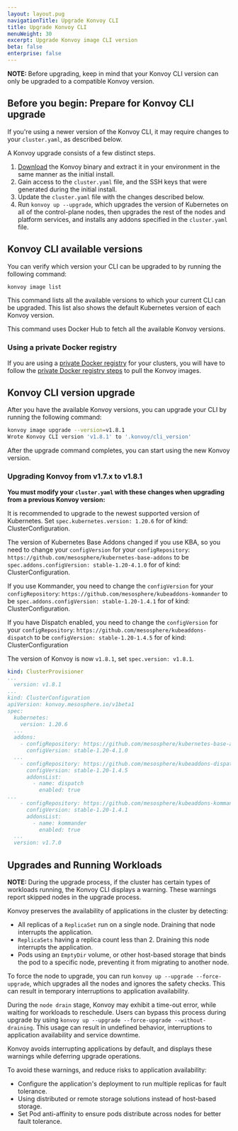 ```yaml
---
layout: layout.pug
navigationTitle: Upgrade Konvoy CLI
title: Upgrade Konvoy CLI
menuWeight: 30
excerpt: Upgrade Konvoy image CLI version
beta: false
enterprise: false
---
```


<p class="message--note"><strong>NOTE: </strong>Before upgrading, keep in mind that your Konvoy CLI version can only be upgraded to a compatible Konvoy version.</p>

## Before you begin: Prepare for Konvoy CLI upgrade

If you're using a newer version of the Konvoy CLI, it may require changes to your `cluster.yaml`, as described below.

A Konvoy upgrade consists of a few distinct steps.

1. [Download](../../download) the Konvoy binary and extract it in your environment in the same manner as the initial install.
1. Gain access to the `cluster.yaml` file, and the SSH keys that were generated during the initial install.
1. Update the `cluster.yaml` file with the changes described below.
1. Run `konvoy up --upgrade`, which upgrades the version of Kubernetes on all of the control-plane nodes, then upgrades the rest of the nodes and platform services, and installs any addons specified in the `cluster.yaml` file.

## Konvoy CLI available versions

You can verify which version your CLI can be upgraded to by running the following command:

```bash
konvoy image list
```

This command lists all the available versions to which your current CLI can be upgraded.
This list also shows the default Kubernetes version of each Konvoy version.

This command uses Docker Hub to fetch all the available Konvoy versions.

### Using a private Docker registry

If you are using a [private Docker registry][docker_registry] for your clusters, you will have to follow the [private Docker registry steps][private-docker-konvoy] to pull the Konvoy images.

## Konvoy CLI version upgrade

After you have the available Konvoy versions, you can upgrade your CLI by running the following command:

```bash
konvoy image upgrade --version=v1.8.1
Wrote Konvoy CLI version 'v1.8.1' to '.konvoy/cli_version'
```

After the upgrade command completes, you can start using the new Konvoy version.

### Upgrading Konvoy from v1.7.x to v1.8.1

**You must modify your `cluster.yaml` with these changes when upgrading from a previous Konvoy version:**

It is recommended to upgrade to the newest supported version of Kubernetes. Set `spec.kubernetes.version: 1.20.6` for of kind: ClusterConfiguration.

The version of Kubernetes Base Addons changed if you use KBA, so you need to change your `configVersion` for your `configRepository`: `https://github.com/mesosphere/kubernetes-base-addons` to be `spec.addons.configVersion: stable-1.20-4.1.0` for of kind: ClusterConfiguration.

If you use Kommander, you need to change the `configVersion` for your `configRepository`: `https://github.com/mesosphere/kubeaddons-kommander` to be `spec.addons.configVersion: stable-1.20-1.4.1` for of kind: ClusterConfiguration.

If you have Dispatch enabled, you need to change the `configVersion` for your `configRepository`: `https://github.com/mesosphere/kubeaddons-dispatch` to be `configVersion: stable-1.20-1.4.5` for of kind: ClusterConfiguration

The version of Konvoy is now `v1.8.1`, set `spec.version: v1.8.1`.

```yaml
kind: ClusterProvisioner
...
  version: v1.8.1
...
kind: ClusterConfiguration
apiVersion: konvoy.mesosphere.io/v1beta1
spec:
  kubernetes:
    version: 1.20.6
  ...
  addons:
    - configRepository: https://github.com/mesosphere/kubernetes-base-addons
      configVersion: stable-1.20-4.1.0
  ...
    - configRepository: https://github.com/mesosphere/kubeaddons-dispatch
      configVersion: stable-1.20-1.4.5
      addonsList:
        - name: dispatch
          enabled: true
...
    - configRepository: https://github.com/mesosphere/kubeaddons-kommander
      configVersion: stable-1.20-1.4.1
      addonsList:
        - name: kommander
          enabled: true
  ...
  version: v1.7.0
```

## Upgrades and Running Workloads

<p class="message--note"><strong>NOTE: </strong>During the upgrade process, if the cluster has certain types of workloads running, the Konvoy CLI displays a warning. These warnings report skipped nodes in the upgrade process.</p>

Konvoy preserves the availability of applications in the cluster by detecting:

- All replicas of a `ReplicaSet` run on a single node. Draining that node interrupts the application.
- `ReplicaSets` having a replica count less than 2. Draining this node interrupts the application.
- Pods using an `EmptyDir` volume, or other host-based storage that binds the pod to a specific node, preventing it from migrating to another node.

To force the node to upgrade, you can run `konvoy up --upgrade --force-upgrade`, which upgrades all the nodes and ignores the safety checks. This can result in temporary interruptions to application availability.

During the `node drain` stage, Konvoy may exhibit a time-out error, while waiting for workloads to reschedule. Users can bypass this process during upgrade by using `konvoy up --upgrade --force-upgrade --without-draining`. This usage can result in undefined behavior,  interruptions to application availability and service downtime.

Konvoy avoids interrupting applications by default, and displays these warnings while deferring upgrade operations.

To avoid these warnings, and reduce risks to application availability:

- Configure the application's deployment to run multiple replicas for fault tolerance.
- Using distributed or remote storage solutions instead of host-based storage.
- Set Pod anti-affinity to ensure pods distribute across nodes for better fault tolerance.

[docker_registry]: https://docs.docker.com/registry/deploying/
[istio-upgrade]: upgrade-cli-istio
[private-docker-konvoy]: upgrade-cli-docker
